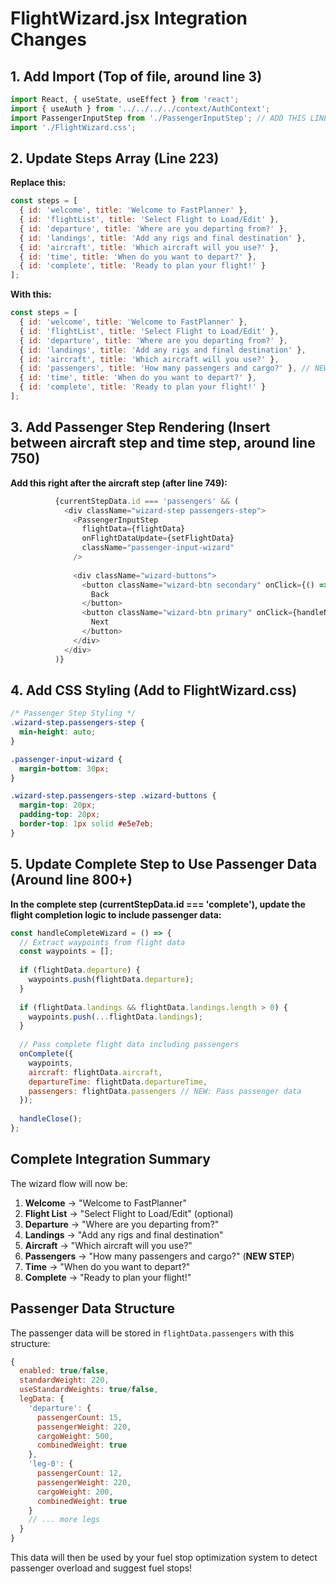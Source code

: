 # FlightWizard.jsx Integration Changes

## 1. Add Import (Top of file, around line 3)

```javascript
import React, { useState, useEffect } from 'react';
import { useAuth } from '../../../../context/AuthContext';
import PassengerInputStep from './PassengerInputStep'; // ADD THIS LINE
import './FlightWizard.css';
```

## 2. Update Steps Array (Line 223)

**Replace this:**
```javascript
const steps = [
  { id: 'welcome', title: 'Welcome to FastPlanner' },
  { id: 'flightList', title: 'Select Flight to Load/Edit' },
  { id: 'departure', title: 'Where are you departing from?' },
  { id: 'landings', title: 'Add any rigs and final destination' },
  { id: 'aircraft', title: 'Which aircraft will you use?' },
  { id: 'time', title: 'When do you want to depart?' },
  { id: 'complete', title: 'Ready to plan your flight!' }
];
```

**With this:**
```javascript
const steps = [
  { id: 'welcome', title: 'Welcome to FastPlanner' },
  { id: 'flightList', title: 'Select Flight to Load/Edit' },
  { id: 'departure', title: 'Where are you departing from?' },
  { id: 'landings', title: 'Add any rigs and final destination' },
  { id: 'aircraft', title: 'Which aircraft will you use?' },
  { id: 'passengers', title: 'How many passengers and cargo?' }, // NEW STEP
  { id: 'time', title: 'When do you want to depart?' },
  { id: 'complete', title: 'Ready to plan your flight!' }
];
```

## 3. Add Passenger Step Rendering (Insert between aircraft step and time step, around line 750)

**Add this right after the aircraft step (after line 749):**

```javascript
          {currentStepData.id === 'passengers' && (
            <div className="wizard-step passengers-step">
              <PassengerInputStep
                flightData={flightData}
                onFlightDataUpdate={setFlightData}
                className="passenger-input-wizard"
              />
              
              <div className="wizard-buttons">
                <button className="wizard-btn secondary" onClick={() => setCurrentStep(currentStep - 1)}>
                  Back
                </button>
                <button className="wizard-btn primary" onClick={handleNext}>
                  Next
                </button>
              </div>
            </div>
          )}
```

## 4. Add CSS Styling (Add to FlightWizard.css)

```css
/* Passenger Step Styling */
.wizard-step.passengers-step {
  min-height: auto;
}

.passenger-input-wizard {
  margin-bottom: 30px;
}

.wizard-step.passengers-step .wizard-buttons {
  margin-top: 20px;
  padding-top: 20px;
  border-top: 1px solid #e5e7eb;
}
```

## 5. Update Complete Step to Use Passenger Data (Around line 800+)

**In the complete step (currentStepData.id === 'complete'), update the flight completion logic to include passenger data:**

```javascript
const handleCompleteWizard = () => {
  // Extract waypoints from flight data
  const waypoints = [];
  
  if (flightData.departure) {
    waypoints.push(flightData.departure);
  }
  
  if (flightData.landings && flightData.landings.length > 0) {
    waypoints.push(...flightData.landings);
  }
  
  // Pass complete flight data including passengers
  onComplete({
    waypoints,
    aircraft: flightData.aircraft,
    departureTime: flightData.departureTime,
    passengers: flightData.passengers // NEW: Pass passenger data
  });
  
  handleClose();
};
```

## Complete Integration Summary

The wizard flow will now be:

1. **Welcome** → "Welcome to FastPlanner"
2. **Flight List** → "Select Flight to Load/Edit" (optional)
3. **Departure** → "Where are you departing from?"
4. **Landings** → "Add any rigs and final destination"
5. **Aircraft** → "Which aircraft will you use?"
6. **Passengers** → "How many passengers and cargo?" (**NEW STEP**)
7. **Time** → "When do you want to depart?"
8. **Complete** → "Ready to plan your flight!"

## Passenger Data Structure

The passenger data will be stored in `flightData.passengers` with this structure:

```javascript
{
  enabled: true/false,
  standardWeight: 220,
  useStandardWeights: true/false,
  legData: {
    'departure': {
      passengerCount: 15,
      passengerWeight: 220,
      cargoWeight: 500,
      combinedWeight: true
    },
    'leg-0': {
      passengerCount: 12,
      passengerWeight: 220,
      cargoWeight: 200,
      combinedWeight: true
    }
    // ... more legs
  }
}
```

This data will then be used by your fuel stop optimization system to detect passenger overload and suggest fuel stops!